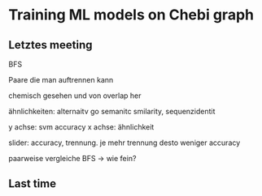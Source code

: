 # Training ML models on Chebi graph

## Letztes meeting 

BFS

Paare die man auftrennen kann

chemisch gesehen und von overlap her

ähnlichkeiten: alternaitv go semanitc smilarity, sequenzidentit

y achse: svm accuracy
x achse: ähnlichkeit

slider: accuracy, trennung. je mehr trennung desto weniger accuracy

paarweise vergleiche
BFS -> wie fein?

## Last time

